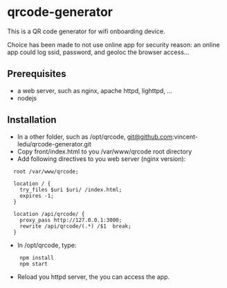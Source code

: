# qrcode-generator

This is a QR code generator for wifi onboarding device.

Choice has been made to not use online app for security reason: an online app could log ssid, password, and geoloc the browser access...

## Prerequisites

* a web server, such as nginx, apache httpd, lighttpd, ...
* nodejs

## Installation 

* In a other folder, such as /opt/qrcode, git@github.com:vincent-ledu/qrcode-generator.git 
* Copy front/index.html to you /var/www/qrcode root directory
* Add following directives to you web server (nginx version):
```
  root /var/www/qrcode;

  location / {
    try_files $uri $uri/ /index.html;
    expires -1;
  }

  location /api/qrcode/ {
    proxy_pass http://127.0.0.1:3000;
    rewrite /api/qrcode/(.*) /$1  break;
  }

```
* In /opt/qrcode, type:
```
    npm install
    npm start
```

* Reload you httpd server, the you can access the app.